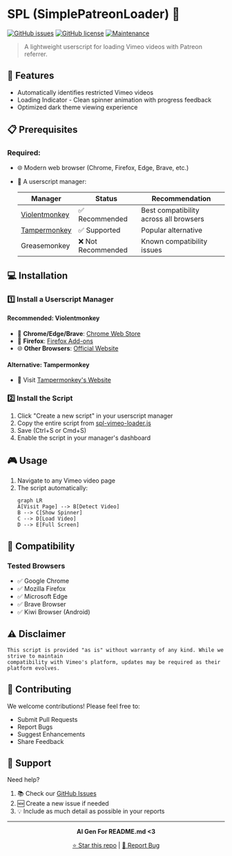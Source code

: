 # SPL (SimplePatreonLoader) 🎥
[![GitHub issues](https://img.shields.io/github/issues/5f32797a/VimeoSPL)](https://github.com/5f32797a/VimeoSPL/issues)
[![GitHub license](https://img.shields.io/github/license/5f32797a/VimeoSPL)](https://github.com/5f32797a/VimeoSPL/blob/main/LICENSE)
[![Maintenance](https://img.shields.io/badge/Maintained%3F-yes-green.svg)](https://github.com/5f32797a/VimeoSPL/commits/main)

> A lightweight userscript for loading Vimeo videos with Patreon referrer.

## 🚀 Features

- Automatically identifies restricted Vimeo videos
- Loading Indicator - Clean spinner animation with progress feedback
- Optimized dark theme viewing experience

## 📋 Prerequisites

### Required:
- 🌐 Modern web browser (Chrome, Firefox, Edge, Brave, etc.)
- 📌 A userscript manager:
  
  | Manager | Status | Recommendation |
  |---------|--------|----------------|
  | [Violentmonkey](https://violentmonkey.github.io/) | ✅ Recommended | Best compatibility across all browsers |
  | [Tampermonkey](https://www.tampermonkey.net/) | ✅ Supported | Popular alternative |
  | Greasemonkey | ❌ Not Recommended | Known compatibility issues |

## 💻 Installation

### 1️⃣ Install a Userscript Manager

#### Recommended: Violentmonkey
- 🎯 **Chrome/Edge/Brave**: [Chrome Web Store](https://chromewebstore.google.com/detail/violentmonkey/jinjaccalgkegednnccohejagnlnfdag)
- 🦊 **Firefox**: [Firefox Add-ons](https://addons.mozilla.org/en-US/firefox/addon/violentmonkey/)
- 🌐 **Other Browsers**: [Official Website](https://violentmonkey.github.io/)

#### Alternative: Tampermonkey
- 🔧 Visit [Tampermonkey's Website](https://www.tampermonkey.net/)

### 2️⃣ Install the Script

1. Click "Create a new script" in your userscript manager
2. Copy the entire script from [spl-vimeo-loader.js](https://github.com/5f32797a/VimeoSPL/blob/main/spl-vimeo-loader.js)
3. Save (Ctrl+S or Cmd+S)
4. Enable the script in your manager's dashboard

## 🎮 Usage

1. Navigate to any Vimeo video page
2. The script automatically:
   ```mermaid
   graph LR
   A[Visit Page] --> B[Detect Video]
   B --> C[Show Spinner]
   C --> D[Load Video]
   D --> E[Full Screen]
   ```

## 🔧 Compatibility

### Tested Browsers
- ✅ Google Chrome
- ✅ Mozilla Firefox
- ✅ Microsoft Edge
- ✅ Brave Browser
- ✅ Kiwi Browser (Android)

## ⚠️ Disclaimer

```
This script is provided "as is" without warranty of any kind. While we strive to maintain
compatibility with Vimeo's platform, updates may be required as their platform evolves.
```

## 🤝 Contributing

We welcome contributions! Please feel free to:
- Submit Pull Requests
- Report Bugs
- Suggest Enhancements
- Share Feedback

## 💬 Support

Need help?
1. 📚 Check our [GitHub Issues](https://github.com/5f32797a/VimeoSPL/issues)
2. 🆕 Create a new issue if needed
3. 💡 Include as much detail as possible in your reports

---

<div align="center">
  
**AI Gen For README.md <3**

[⭐ Star this repo](https://github.com/5f32797a/VimeoSPL) | [📝 Report Bug](https://github.com/5f32797a/VimeoSPL/issues)

</div>
